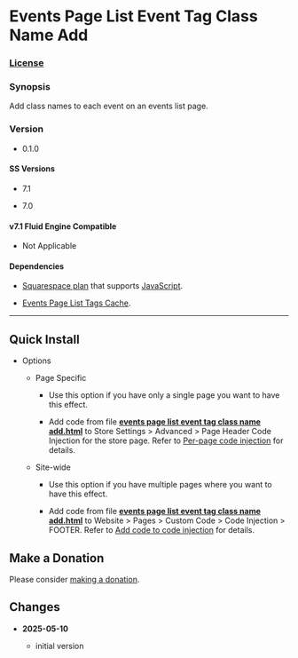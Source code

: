# Events Page List Event Tag Class Name Add

### [License][1]

### Synopsis

Add class names to each event on an events list page.

### Version

  * 0.1.0

#### SS Versions

  * 7.1
  
  * 7.0

#### v7.1 Fluid Engine Compatible

  * Not Applicable

#### Dependencies

  * [Squarespace plan][2] that supports [JavaScript][3].
  
  * [Events Page List Tags Cache][10].

---

## Quick Install

* Options

  * Page Specific
  
    * Use this option if you have only a single page you want to have this
      effect.
      
    * Add code from file **[events page list event tag class name
      add.html][4]** to Store Settings > Advanced > Page Header Code Injection
      for the store page. Refer to [Per-page code injection][5] for details.
      
  * Site-wide
  
    * Use this option if you have multiple pages where you want to have this
      effect.
      
    * Add code from file **[events page list event tag class name add.html][4]**
      to Website > Pages > Custom Code > Code Injection > FOOTER. Refer to [Add
      code to code injection][6] for details.

## Make a Donation

Please consider [making a donation][8].

## Changes

<!-- * **2025-05-09**

  * added some missing code
  * bumped version to 0.1.1
  -->
* **2025-05-10**

  * initial version

[1]: https://github.com/tomsWebConsulting/twcsl/blob/main/LICENSE.txt#L1
[2]: https://www.squarespace.com/pricing
[3]: https://en.wikipedia.org/wiki/JavaScript
[10]: https://github.com/tomsWebConsulting/twcsl/tree/main/Page/Events/List/Events%20Page%20List%20Tags%20Cache#events-page-list-tags-cache
[4]: events%20page%20list%20event%20tag%20class%20name%20add.html#L1
[5]: https://support.squarespace.com/hc/en-us/articles/205815908-Using-code-injection#toc-per-page-code-injection
[6]: https://support.squarespace.com/hc/en-us/articles/205815908-Using-code-injection#toc-add-code-to-code-injection
[8]: https://github.com/tomsWebConsulting/twcsl#make-a-donation

